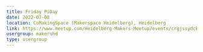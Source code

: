 ```yaml
---
title: Friday PiDay
date: 2022-07-08
location: CoMakingSpace (Makerspace Heidelberg), Heidelberg
link: https://www.meetup.com/Heidelberg-Makers-Meetup/events/crgjssydckblb/
usergroup: makershd
type: usergroup
---
```

